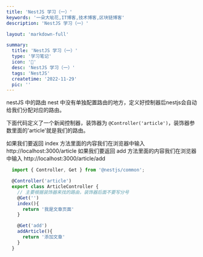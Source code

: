 ```yaml
---
title: 'NestJS 学习（一）'
keywords: '一朵大呲花,IT博客,技术博客,区块链博客'
description: 'NestJS 学习（一）'

layout: 'markdown-full'

summary:
  title: 'NestJS 学习（一）'
  type: '学习笔记'
  icon: '🍑'
  desc: 'NestJS 学习（一）'
  tags: 'NestJS'
  createtime: '2022-11-29'
  pic: ''
---
```


nestJS 中的路由
nest 中没有单独配置路由的地方，定义好控制器后nestjs会自动给我们分配对应的路由。

下面代码定义了一个新闻控制器，装饰器为 `@Controller('article')`，装饰器参数里面的'article'就是我们的路由。

如果我们要返回 index 方法里面的内容我们在浏览器中输入 http://localhost:3000/article
如果我们要返回 add 方法里面的内容我们在浏览器中输入 http://localhost:3000/article/add

```ts
  import { Controller, Get } from '@nestjs/common';

  @Controller('article')
  export class ArticleController {
    // 主要根据装饰器来找的路由，装饰器后面不要写分号
    @Get('')
    index(){
      return '我是文章页面'
    }

    @Get('add')
    addArticle(){
      return '添加文章'
    }
  }

```